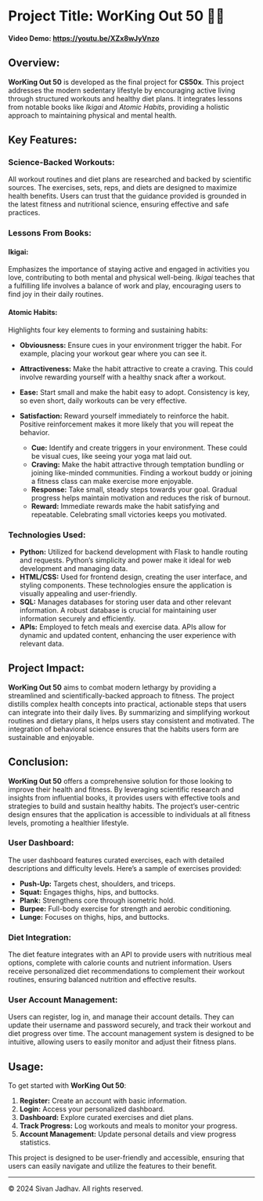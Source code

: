 # **Project Title:** WorKing Out 50 💪🏻

#### Video Demo: https://youtu.be/XZx8wJyVnzo

## **Overview:**
**WorKing Out 50** is developed as the final project for **CS50x**. This project addresses the modern sedentary lifestyle by encouraging active living through structured workouts and healthy diet plans. It integrates lessons from notable books like _Ikigai_ and _Atomic Habits_, providing a holistic approach to maintaining physical and mental health.

## **Key Features:**

### **Science-Backed Workouts:**
All workout routines and diet plans are researched and backed by scientific sources. The exercises, sets, reps, and diets are designed to maximize health benefits. Users can trust that the guidance provided is grounded in the latest fitness and nutritional science, ensuring effective and safe practices.

### **Lessons From Books:**
#### **Ikigai:**
Emphasizes the importance of staying active and engaged in activities you love, contributing to both mental and physical well-being. _Ikigai_ teaches that a fulfilling life involves a balance of work and play, encouraging users to find joy in their daily routines.

#### **Atomic Habits:**
Highlights four key elements to forming and sustaining habits:
- **Obviousness:** Ensure cues in your environment trigger the habit. For example, placing your workout gear where you can see it.
- **Attractiveness:** Make the habit attractive to create a craving. This could involve rewarding yourself with a healthy snack after a workout.
- **Ease:** Start small and make the habit easy to adopt. Consistency is key, so even short, daily workouts can be very effective.
- **Satisfaction:** Reward yourself immediately to reinforce the habit. Positive reinforcement makes it more likely that you will repeat the behavior.

    - **Cue:** Identify and create triggers in your environment. These could be visual cues, like seeing your yoga mat laid out.
    - **Craving:** Make the habit attractive through temptation bundling or joining like-minded communities. Finding a workout buddy or joining a fitness class can make exercise more enjoyable.
    - **Response:** Take small, steady steps towards your goal. Gradual progress helps maintain motivation and reduces the risk of burnout.
    - **Reward:** Immediate rewards make the habit satisfying and repeatable. Celebrating small victories keeps you motivated.

### **Technologies Used:**
- **Python:** Utilized for backend development with Flask to handle routing and requests. Python’s simplicity and power make it ideal for web development and managing data.
- **HTML/CSS:** Used for frontend design, creating the user interface, and styling components. These technologies ensure the application is visually appealing and user-friendly.
- **SQL:** Manages databases for storing user data and other relevant information. A robust database is crucial for maintaining user information securely and efficiently.
- **APIs:** Employed to fetch meals and exercise data. APIs allow for dynamic and updated content, enhancing the user experience with relevant data.

## **Project Impact:**
**WorKing Out 50** aims to combat modern lethargy by providing a streamlined and scientifically-backed approach to fitness. The project distills complex health concepts into practical, actionable steps that users can integrate into their daily lives. By summarizing and simplifying workout routines and dietary plans, it helps users stay consistent and motivated. The integration of behavioral science ensures that the habits users form are sustainable and enjoyable.

## **Conclusion:**
**WorKing Out 50** offers a comprehensive solution for those looking to improve their health and fitness. By leveraging scientific research and insights from influential books, it provides users with effective tools and strategies to build and sustain healthy habits. The project’s user-centric design ensures that the application is accessible to individuals at all fitness levels, promoting a healthier lifestyle.

### **User Dashboard:**
The user dashboard features curated exercises, each with detailed descriptions and difficulty levels. Here’s a sample of exercises provided:

- **Push-Up:** Targets chest, shoulders, and triceps.
- **Squat:** Engages thighs, hips, and buttocks.
- **Plank:** Strengthens core through isometric hold.
- **Burpee:** Full-body exercise for strength and aerobic conditioning.
- **Lunge:** Focuses on thighs, hips, and buttocks.

### **Diet Integration:**
The diet feature integrates with an API to provide users with nutritious meal options, complete with calorie counts and nutrient information. Users receive personalized diet recommendations to complement their workout routines, ensuring balanced nutrition and effective results.

### **User Account Management:**
Users can register, log in, and manage their account details. They can update their username and password securely, and track their workout and diet progress over time. The account management system is designed to be intuitive, allowing users to easily monitor and adjust their fitness plans.

## **Usage:**
To get started with **WorKing Out 50**:
1. **Register:** Create an account with basic information.
2. **Login:** Access your personalized dashboard.
3. **Dashboard:** Explore curated exercises and diet plans.
4. **Track Progress:** Log workouts and meals to monitor your progress.
5. **Account Management:** Update personal details and view progress statistics.

This project is designed to be user-friendly and accessible, ensuring that users can easily navigate and utilize the features to their benefit.

---

&copy; 2024 Sivan Jadhav. All rights reserved.
